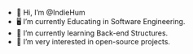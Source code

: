- 👋 Hi, I’m @IndieHum
- 🖥️ I’m currently Educating in Software Engineering.
- 🧱 I’m currently learning Back-end Structures.
- 💾 I’m very interested in open-source projects.
